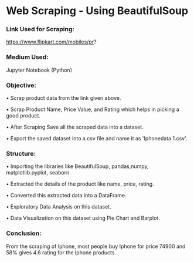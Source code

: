 # Web Scraping - Using BeautifulSoup
### Link Used for Scraping:
https://www.flipkart.com/mobiles/pr?
### Medium Used:
Jupyter Notebook (Python)
### Objective:
•	Scrap product data from the link given above.

•	Scrap Product Name, Price Value, and Rating which helps in picking a good product.

•	After Scraping Save all the scraped data into a dataset.

•	Export the saved dataset into a csv file and name it as 'Iphonedata 1.csv'.
### Structure:
•	Importing the libraries like BeautifulSoup, pandas,numpy, matplotlib.pyplot, seaborn.

•	Extracted the details of the product like name, price, rating.

•	Converted this extracted data into a DataFrame.

•	Exploratory Data Analysis on this dataset.

•	Data Visualization on this dataset using Pie Chart and Barplot.
     
### Conclusion:
From the scraping of Iphone, most people buy Iphone for price 74900 and 58% gives 4.6 rating for the Iphone products.

